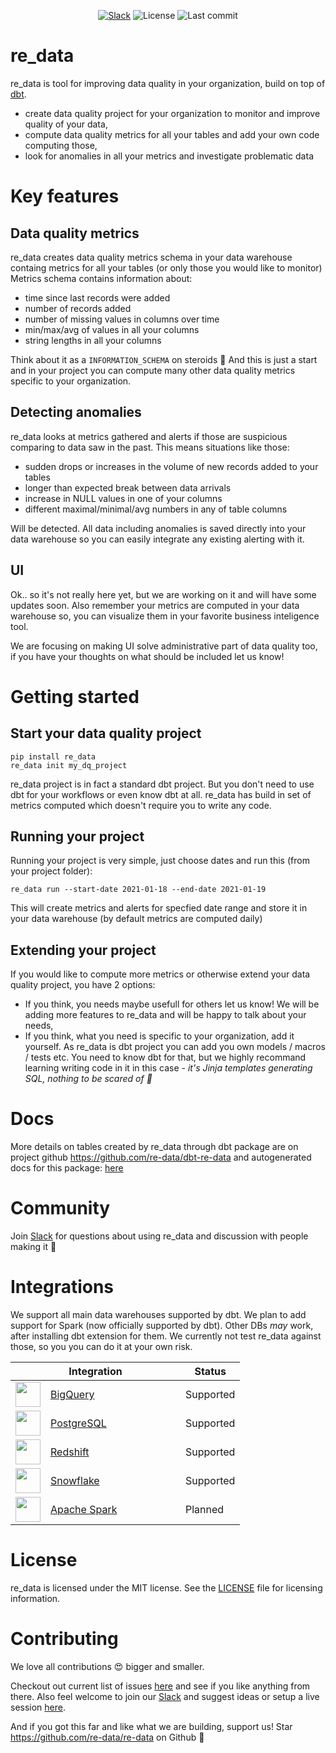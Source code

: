 <p align="center">
<a href="http://redata.team/slack"><img alt="Slack" src="https://img.shields.io/badge/chat-slack-blue.svg"/></a>
<img alt="License" src="https://img.shields.io/github/license/redata-team/redata?color=violet"/>
<img alt="Last commit" src="https://img.shields.io/github/last-commit/redata-team/redata"/>
</p>

# re_data

re_data is tool for improving data quality in your organization, build on top of [dbt](https://github.com/fishtown-analytics/dbt).

* create data quality project for your organization to monitor and improve quality of your data,
* compute data quality metrics for all your tables and add your own code computing those,
* look for anomalies in all your metrics and investigate problematic data

# Key features

## Data quality metrics
re_data creates data quality metrics schema in your data warehouse containg metrics for all your tables (or only those you would like to monitor)
Metrics schema contains information about:

* time since last records were added
* number of records added
* number of missing values in columns over time
* min/max/avg of values in all your columns
* string lengths in all your columns

Think about it as a `INFORMATION_SCHEMA` on steroids :muscle:
And this is just a start and in your project you can compute many other data quality metrics specific to your organization.

## Detecting anomalies

re_data looks at metrics gathered and alerts if those are suspicious comparing to data saw in the past. This means situations like those:
* sudden drops or increases in the volume of new records added to your tables
* longer than expected break between data arrivals
* increase in NULL values in one of your columns
* different maximal/minimal/avg numbers in any of table columns

Will be detected. All data including anomalies is saved directly into your data warehouse so you can easily integrate any existing alerting with it.

## UI

Ok.. so it's not really here yet, but we are working on it and will have some updates soon. Also remember your metrics are computed in your data warehouse so, you can visualize them in your favorite business inteligence tool.

We are focusing on making UI solve administrative part of data quality too, if you have your thoughts on what should be included let us know!

# Getting started
## Start your data quality project


```
pip install re_data
re_data init my_dq_project
```

re_data project is in fact a standard dbt project. But you don't need to use dbt for your workflows or even know dbt at all.
re_data has build in set of metrics computed which doesn't require you to write any code.

## Running your project

Running your project is very simple, just choose dates and run this (from your project folder):

```
re_data run --start-date 2021-01-18 --end-date 2021-01-19
```

This will create metrics and alerts for specfied date range and store it in your data warehouse (by default metrics are computed daily)

## Extending your project

If you would like to compute more metrics or otherwise extend your data quality project, you have 2 options:

* If you think, you needs maybe usefull for others let us know! We will be adding more features to re_data and will be happy to talk about your needs,
* If you think, what you need is specific to your organization, add it yourself. As re_data is dbt project you can add you own models / macros / tests etc. You need to know dbt for that, but we highly recommand learning writing code in it in this case - *it's Jinja templates generating SQL, nothing to be scared of :see_no_evil:*

# Docs

More details on tables created by re_data through dbt package are on project github https://github.com/re-data/dbt-re-data and autogenerated docs for this package: [here](https://re-data.github.io/dbt-re-data/#!/model/model.re_data.re_data_monitored_tables)

# Community

Join [Slack](http://redata.team/slack) for questions about using re_data and discussion with people making it :slightly_smiling_face:


# Integrations

We support all main data warehouses supported by dbt. We plan to add support for Spark (now officially supported by dbt). Other DBs *may* work, after installing  dbt extension for them. We currently not test re_data against those, so you you can do it at your own risk.

<table>
	<thead>
		<tr>
			<th colspan="2">Integration</th>
			<th>Status</th>
		</tr>
	</thead>
	<tbody>
		<tr><td><img height="40" src="https://miro.medium.com/max/1024/0*eDEy4S8zFfYnRt1X.png" /></td><td style="width: 200px;"><a href="https://cloud.google.com/bigquery">BigQuery</a></td><td>Supported</td></tr>
		<tr><td><img height="40" src="https://www.pngkey.com/png/full/20-201458_when-ubers-engineering-team-published-a-blog-post.png" /></td><td style="width: 200px;"><a href="https://www.postgresql.org/">PostgreSQL</a></td><td>Supported</td></tr>
		<tr><td><img height="40" src="https://dbdb.io/media/logos/amazon-redshift.png" /></td><td style="width: 200px;"><a href="https://aws.amazon.com/redshift/">Redshift</a></td><td>Supported</td></tr>
		<tr><td><img height="40" src="https://www.snowflake.com/wp-content/themes/snowflake/img/snowflake-logo-blue@2x.png" /> </td><td style="width: 200px;"><a href="https://www.snowflake.com/">Snowflake</a></td><td>Supported</td></tr>
		<tr><td><img height="40" src="https://upload.wikimedia.org/wikipedia/commons/thumb/f/f3/Apache_Spark_logo.svg/1200px-Apache_Spark_logo.svg.png" /> </td><td style="width: 200px;"><a href="https://spark.apache.org/">Apache Spark</a></td><td>Planned</td></tr>
	</tbody>
</table>


# License
re_data is licensed under the MIT license. See the [LICENSE](LICENSE) file for licensing information.

# Contributing

We love all contributions :heart_eyes: bigger and smaller.

Checkout out current list of issues [here](https://github.com/re-data/re-data/issues) and see if you like anything from there. Also feel welcome to join our [Slack](http://redata.team/slack) and suggest ideas or setup a live session [here](https://calendly.com/mateuszklimek/30min). 

And if you got this far and like what we are building, support us! Star https://github.com/re-data/re-data on Github :star_struck:

